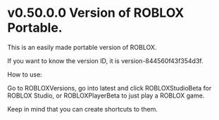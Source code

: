 # v0.50.0.0 Version of ROBLOX Portable. 

This is an easily made portable version of ROBLOX. 

If you want to know the version ID, it is version-844560f43f354d3f.

How to use:

Go to ROBLOXVersions, go into latest and click ROBLOXStudioBeta for ROBLOX Studio, or ROBLOXPlayerBeta to just play a ROBLOX game.

Keep in mind that you can create shortcuts to them. 
